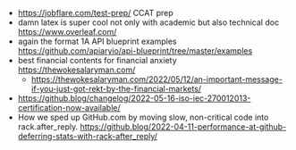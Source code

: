 - https://jobflare.com/test-prep/ CCAT prep
- damn latex is super cool not only with academic but also technical doc https://www.overleaf.com/
- again the format 1A API blueprint examples https://github.com/apiaryio/api-blueprint/tree/master/examples
- best financial contents for financial anxiety https://thewokesalaryman.com/
	- https://thewokesalaryman.com/2022/05/12/an-important-message-if-you-just-got-rekt-by-the-financial-markets/
- https://github.blog/changelog/2022-05-16-iso-iec-270012013-certification-now-available/
- How we sped up GitHub.com by moving slow, non-critical code into rack.after_reply. https://github.blog/2022-04-11-performance-at-github-deferring-stats-with-rack-after_reply/